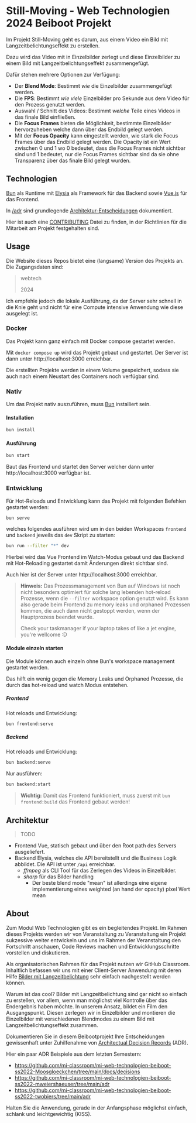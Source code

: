 # Still-Moving - Web Technologien 2024 Beiboot Projekt
Im Projekt Still-Moving geht es darum, aus einem Video ein Bild mit Langzeitbelichtungseffekt zu erstellen.

Dazu wird das Video mit in Einzelbilder zerlegt und diese Einzelbilder zu einem Bild mit Langzeitbelichtungseffekt zusammengefügt.

Dafür stehen mehrere Optionen zur Verfügung:
- Der **Blend Mode**: Bestimmt _wie_ die Einzelbilder zusammengefügt werden.
- Die **FPS**: Bestimmt _wie viele_ Einzelbilder pro Sekunde aus dem Video für den Prozess genutzt werden.
- Auswahl / Schnitt des Videos: Bestimmt _welche_ Teile eines Videos in das finale Bild einfließen.
- Die **Focus Frames** bieten die Möglichkeit, bestimmte Einzelbilder hervorzuheben welche dann über das Endbild gelegt werden.
- Mit der **Focus Opacity** kann eingestellt werden, wie stark die Focus Frames über das Endbild gelegt werden. Die Opacity ist ein Wert zwischen 0 und 1 wo 0 bedeutet, dass die Focus Frames nicht sichtbar sind und 1 bedeutet, nur die Focus Frames sichtbar sind da sie ohne Transparenz über das finale Bild gelegt wurden.

## Technologien
[Bun](https://bun.sh/) als Runtime mit [Elysia](https://elysiajs.com/) als Framework für das Backend sowie [Vue.js](https://vuejs.org/) für das Frontend.

In [/adr](docs/adr) sind grundlegende [Architektur-Entscheidungen](https://adr.github.io) dokumentiert.

Hier ist auch eine [CONTRIBUTING](docs/CONTRIBUTING) Datei zu finden, in der Richtlinien für die Mitarbeit am Projekt festgehalten sind.

## Usage
Die Website dieses Repos bietet eine (langsame) Version des Projekts an. Die Zugangsdaten sind:
> webtech
>
> 2024

Ich empfehle jedoch die lokale Ausführung, da der Server sehr schnell in die Knie geht und nicht für eine Compute intensive Anwendung wie diese ausgelegt ist.

### Docker
Das Projekt kann ganz einfach mit Docker compose gestartet werden.

Mit `docker compose up` wird das Projekt gebaut und gestartet. Der Server ist dann unter http://localhost:3000 erreichbar.

Die erstellten Projekte werden in einem Volume gespeichert, sodass sie auch nach einem Neustart des Containers noch verfügbar sind.

### Nativ
Um das Projekt nativ auszuführen, muss [Bun](https://bun.sh/) installiert sein.

#### Installation
```bash
bun install
```

#### Ausführung
```bash
bun start
```
Baut das Frontend und startet den Server welcher dann unter http://localhost:3000 verfügbar ist.

### Entwicklung
Für Hot-Reloads und Entwicklung kann das Projekt mit folgenden Befehlen gestartet werden:
```bash
bun serve
```
welches folgendes ausführen wird um in den beiden Workspaces `frontend` und `backend` jeweils das `dev` Skript zu starten:
```bash
bun run --filter "*" dev
```

Hierbei wird das Vue Frontend im Watch-Modus gebaut und das Backend mit Hot-Reloading gestartet damit Änderungen direkt sichtbar sind.

Auch hier ist der Server unter http://localhost:3000 erreichbar.

> **Hinweis:** Das Prozessmanagement von Bun auf Windows ist noch nicht besonders optimiert für solche lang lebenden hot-reload Prozesse, wenn die ``--filter`` workspace option genutzt wird.
> Es kann also gerade beim Frontend zu memory leaks und orphaned Prozessen kommen, die auch dann nicht gestoppt werden, wenn der Hauptprozess beendet wurde.
>
> Check your taskmanager if your laptop takes of like a jet engine, you're wellcome :D

#### Module einzeln starten
Die Module können auch einzeln ohne Bun's workspace management gestartet werden.

Das hilft ein wenig gegen die Memory Leaks und Orphaned Prozesse, die durch das hot-reload und watch Modus entstehen.

##### Frontend
Hot reloads und Entwicklung:
```bash
bun frontend:serve
```

##### Backend
Hot reloads und Entwicklung:
```bash
bun backend:serve
```

Nur ausführen:
```bash
bun backend:start
```

> **Wichtig:** Damit das Frontend funktioniert, muss zuerst mit `bun frontend:build` das Frontend gebaut werden!


## Architektur
> TODO

- Frontend Vue, statisch gebaut und über den Root path des Servers ausgeliefert.
- Backend Elysia, welches die API bereitstellt und die Business Logik abbildet. Die API ist unter `/api` erreichbar.
  - *ffmpeg* als CLI Tool für das Zerlegen des Videos in Einzelbilder.
  - *sharp* für das Bilder handling
    - Der beste blend mode "mean" ist allerdings eine eigene implementierung eines weighted (an hand der opacity) pixel Wert mean

## About
Zum Modul Web Technologien gibt es ein begleitendes Projekt. Im Rahmen dieses Projekts werden wir von Veranstaltung zu Veranstaltung ein Projekt sukzessive weiter entwickeln und uns im Rahmen der Veranstaltung den Fortschritt anschauen, Code Reviews machen und Entwicklungsschritte vorstellen und diskutieren.

Als organisatorischen Rahmen für das Projekt nutzen wir GitHub Classroom. Inhaltlich befassen wir uns mit einer Client-Server Anwendung mit deren Hilfe [Bilder mit Langzeitbelichtung](https://de.wikipedia.org/wiki/Langzeitbelichtung) sehr einfach nachgestellt werden können.

Warum ist das cool? Bilder mit Langzeitbelichtung sind gar nicht so einfach zu erstellen, vor allem, wenn man möglichst viel Kontrolle über das Endergebnis haben möchte. In unserem Ansatz, bildet ein Film den Ausgangspunkt. Diesen zerlegen wir in Einzelbilder und montieren die Einzelbilder mit verschiedenen Blendmodes zu einem Bild mit Langzeitbelichtungseffekt zusammen.

Dokumentieren Sie in diesem Beibootprojekt Ihre Entscheidungen gewissenhaft unter Zuhilfenahme von [Architectual Decision Records](https://adr.github.io) (ADR).

Hier ein paar ADR Beispiele aus dem letzten Semestern:
- https://github.com/mi-classroom/mi-web-technologien-beiboot-ss2022-Moosgloeckchen/tree/main/docs/decisions
- https://github.com/mi-classroom/mi-web-technologien-beiboot-ss2022-mweiershaeuser/tree/main/adr
- https://github.com/mi-classroom/mi-web-technologien-beiboot-ss2022-twobiers/tree/main/adr

Halten Sie die Anwendung, gerade in der Anfangsphase möglichst einfach, schlank und leichtgewichtig (KISS).
